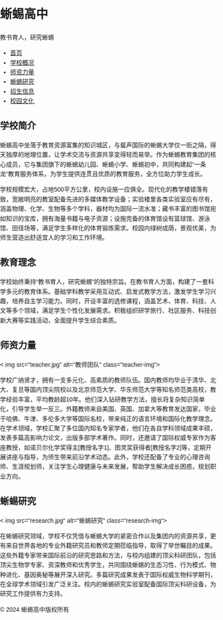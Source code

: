 <!DOCTYPE html>
<html lang="zh-CN">

<head>
  <meta charset="UTF-8">
  <meta name="viewport" content="width=device-width, initial-scale=1.0">
  <title>蜥蜴高中 - 首页</title>
  <style>
    body {
      font-family: Arial, sans-serif;
      line-height: 1.6;
      margin: 0;
      padding: 0;
    }

  .container {
      max-width: 1200px;
      margin: 0 auto;
      padding: 20px;
    }

  .header {
      background-color: #007BFF;
      color: white;
      text-align: center;
      padding: 20px;
    }

  .header h1 {
      margin: 0;
    }

  .nav {
      background-color: #f4f4f4;
      padding: 10px;
    }

  .nav ul {
      list-style-type: none;
      margin: 0;
      padding: 0;
      text-align: center;
    }

  .nav ul li {
      display: inline;
      margin-right: 20px;
    }

  .nav ul li a {
      text-decoration: none;
      color: #333;
    }

  .main-content {
      margin-top: 30px;
    }

  .section {
      margin-bottom: 50px;
    }

  .section h2 {
      border-bottom: 2px solid #007BFF;
      padding-bottom: 10px;
    }

  .footer {
      background-color: #007BFF;
      color: white;
      text-align: center;
      padding: 10px;
      margin-top: 50px;
    }

  .research-img {
      float: right;
      width: 300px;
      margin-left: 20px;
    }

  .teacher-img {
      float: left;
      width: 200px;
      margin-right: 20px;
    }

  .clearfix::after {
      content: "";
      display: table;
      clear: both;
    }
  </style>
</head>

<body>
  <div class="container">
    <div class="header">
      <h1>蜥蜴高中</h1>
      <p>教书育人，研究蜥蜴</p >
    </div>
    <div class="nav">
      <ul>
        <li><a href=" ">首页</a ></li>
        <li><a href="#">学校概况</a ></li>
        <li><a href="#">师资力量</a ></li>
        <li><a href="#">蜥蜴研究</a ></li>
        <li><a href="#">招生信息</a ></li>
        <li><a href="#">校园文化</a ></li>
      </ul>
    </div>
    <div class="main-content">
      <div class="section">
        <h2>学校简介</h2>
        <p>蜥蜴高中坐落于教育资源富集的知识城区，与蜚声国际的蜥蜴大学仅一街之隔，得天独厚的地理位置，让学术交流与资源共享变得轻而易举。作为蜥蜴教育集团的核心成员，它与集团旗下的蜥蜴幼儿园、蜥蜴小学、蜥蜴初中，共同构建起“一条龙”教育服务体系，为学生提供连贯且优质的教育服务，全方位助力学生成长。</p >
        <p>学校规模宏大，占地500平方公里，校内设施一应俱全。现代化的教学楼错落有致，宽敞明亮的教室配备先进的多媒体教学设备；实验楼里各类实验室应有尽有，涵盖物理、化学、生物等多个学科，器材均为国际一流水准；藏书丰富的图书馆宛如知识的宝库，拥有海量书籍与电子资源；设施完备的体育馆设有篮球馆、游泳馆、田径场等，满足学生多样化的体育锻炼需求。校园内绿树成荫，景观优美，为师生营造出舒适宜人的学习和工作环境。</p >
      </div>
      <div class="section">
        <h2>教育理念</h2>
        <p>学校始终秉持“教书育人，研究蜥蜴”的独特宗旨。在教书育人方面，构建了一套科学多元的教育体系。基础学科教学采用互动式、启发式教学方法，激发学生学习兴趣，培养自主学习能力。同时，开设丰富的选修课程，涵盖艺术、体育、科技、人文等多个领域，满足学生个性化发展需求。积极组织研学旅行、社区服务、科技创新大赛等实践活动，全面提升学生综合素质。</p >
      </div>
      <div class="section clearfix">
        <h2>师资力量</h2>
        < img src="teacher.jpg" alt="教师团队" class="teacher-img">
        <p>学校广纳贤才，拥有一支多元化、高素质的教师队伍。国内教师均毕业于清华、北大、复旦等国内顶尖院校以及北京师范大学、华东师范大学等知名师范类高校，教学经验丰富，平均教龄超10年。他们深入钻研教学方法，擅长将复杂知识简单化，引导学生举一反三。外籍教师来自美国、英国、加拿大等教育发达国家，毕业于哈佛、牛津、多伦多大学等国际名校，带来纯正的语言环境和国际化教学理念。在学术领域，学校汇聚了多位国内知名专家学者，他们在各自学科领域成果丰硕，发表多篇高影响力论文，出版多部学术著作。同时，还邀请了国际权威专家作为客座教授，如诺贝尔化学奖得主[教授名字1]、图灵奖获得者[教授名字2]等，定期开展讲座与指导，为师生带来前沿学术动态。此外，学校还配备了专业的心理咨询师、生涯规划师，关注学生心理健康与未来发展，帮助学生解决成长困惑，规划职业方向。</p >
      </div>
      <div class="section clearfix">
        <h2>蜥蜴研究</h2>
        < img src="research.jpg" alt="蜥蜴研究" class="research-img">
        <p>在蜥蜴研究领域，学校不仅凭借与蜥蜴大学的紧密合作以及集团内的资源共享，更有来自世界各地的专业外籍研究员和教师定期莅临指导，取得了举世瞩目的成果。这些外籍专家带来国际前沿的研究思路和方法，与校内组建的顶尖科研团队，包括顶尖生物学专家、资深教师和优秀学生，共同围绕蜥蜴的生态习性、行为模式、物种进化、基因奥秘等展开深入研究。多篇研究成果发表于国际权威生物科学期刊，在全球学术领域引发广泛关注。校内的蜥蜴研究实验室配备国际顶尖科研设备，为研究工作提供有力支持。</p >
      </div>
    </div>
    <div class="footer">
      &copy; 2024 蜥蜴高中版权所有
    </div>
  </div>
</body>

</html>
